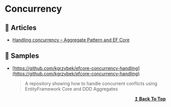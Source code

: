 # Concurrency

## 📕 Articles

- [Handling concurrency – Aggregate Pattern and EF Core](http://www.kamilgrzybek.com/design/handling-concurrency-aggregate-pattern-and-ef-core/)

## 🚀 Samples

- [https://github.com/kgrzybek/efcore-concurrency-handling](https://github.com/kgrzybek/efcore-concurrency-handling) 
  > A repository showing how to handle concurrent conflicts using EntityFramework Core and DDD Aggregates

<div align="right">
  <b><a href="#contents">↥ Back To Top</a></b>
</div>
	